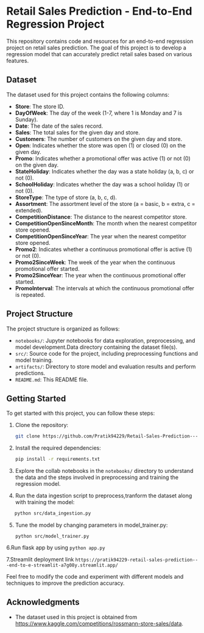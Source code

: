 
# Retail Sales Prediction - End-to-End Regression Project

This repository contains code and resources for an end-to-end regression project on retail sales prediction. The goal of this project is to develop a regression model that can accurately predict retail sales based on various features.

## Dataset

The dataset used for this project contains the following columns:

- **Store**: The store ID.
- **DayOfWeek**: The day of the week (1-7, where 1 is Monday and 7 is Sunday).
- **Date**: The date of the sales record.
- **Sales**: The total sales for the given day and store.
- **Customers**: The number of customers on the given day and store.
- **Open**: Indicates whether the store was open (1) or closed (0) on the given day.
- **Promo**: Indicates whether a promotional offer was active (1) or not (0) on the given day.
- **StateHoliday**: Indicates whether the day was a state holiday (a, b, c) or not (0).
- **SchoolHoliday**: Indicates whether the day was a school holiday (1) or not (0).
- **StoreType**: The type of store (a, b, c, d).
- **Assortment**: The assortment level of the store (a = basic, b = extra, c = extended).
- **CompetitionDistance**: The distance to the nearest competitor store.
- **CompetitionOpenSinceMonth**: The month when the nearest competitor store opened.
- **CompetitionOpenSinceYear**: The year when the nearest competitor store opened.
- **Promo2**: Indicates whether a continuous promotional offer is active (1) or not (0).
- **Promo2SinceWeek**: The week of the year when the continuous promotional offer started.
- **Promo2SinceYear**: The year when the continuous promotional offer started.
- **PromoInterval**: The intervals at which the continuous promotional offer is repeated.

## Project Structure

The project structure is organized as follows:


- `notebooks/`: Jupyter notebooks for data exploration, preprocessing, and model development.Data directory containing the dataset file(s).
- `src/`: Source code for the project, including preprocessing functions and model training.
- `artifacts/`: Directory to store model and evaluation results and perform predictions.
- `README.md`: This README file.

## Getting Started

To get started with this project, you can follow these steps:

1. Clone the repository:

   ```bash
   git clone https://github.com/Pratik94229/Retail-Sales-Prediction---End-to-End-Project.git
   ```

2. Install the required dependencies:

   ```bash
   pip install -r requirements.txt
   ```

3. Explore the collab notebooks in the `notebooks/` directory to understand the data and the steps involved in preprocessing and training the regression model.

4. Run the data ingestion script to preprocess,tranform the dataset along with training the model:

```bash
   python src/data_ingestion.py
   ```



5. Tune the model by changing parameters in model_trainer.py:

   ```
   python src/model_trainer.py
   ```

6.Run flask app by using 
`python app.py`


7.Streamlit deployment link `https://pratik94229-retail-sales-prediction---end-to-e-streamlit-a7g08y.streamlit.app/`

Feel free to modify the code and experiment with different models and techniques to improve the prediction accuracy.
## Acknowledgments

- The dataset used in this project is obtained from https://www.kaggle.com/competitions/rossmann-store-sales/data.


